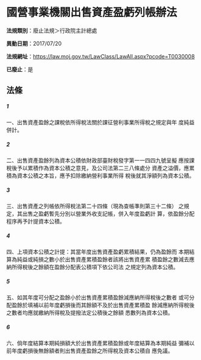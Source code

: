 # 國營事業機關出售資產盈虧列帳辦法

**法規類別**：廢止法規＞行政院主計總處

**異動日期**：2017/07/20  

**法規網址**：https://law.moj.gov.tw/LawClass/LawAll.aspx?pcode=T0030008

**已廢止**：是



## 法條
##### 1
一、出售資產盈餘之課稅依所得稅法關於課征營利事業所得稅之規定與年
    度純益併計。

##### 2
二、出售資產盈餘列為資本公積依財政部臺財稅發字第一一四四九號呈擬
    應按課稅後予以累積作為資本公積之意見，及公司法第二三八條處分
    資產之溢價，應累積為資本公積之本旨，應予扣除繳納營利事業所得
    稅後就其淨額列為資本公積。

##### 3
三、出售資產之列帳依所得稅法第二十四條（現為查帳準則第三十二條）
    之規定，其出售之盈虧暫先分別以營業外收支記帳，併入年度盈虧計
    算，依盈餘分配程序再予計提資本公積。

##### 4
四、上項資本公積之計提：其當年度出售資產盈虧累積結果，仍為盈餘而
    本期結算為純益或純損之數小於出售資產累積盈餘者該將出售資產累
    積盈餘之數減去應納所得稅後之餘額在盈餘分配表公積項下依公司法
    之規定列為資本公積。

##### 5
五、如其年度可分配之盈餘小於出售資產累積盈餘減應納所得稅後之數者
    或可分配盈餘於填補以前年度虧損後而其餘額不及於出售資產累積盈
    餘減應納所得稅後之數者均應就繳納所得稅及提撥法定公積後之餘額
    悉數列為資本公積。

##### 6
六、倘年度結算本期純損額大於出售資產累積盈餘或年度結算為本期純益
    彌補以前年度虧損後無餘額者則出售資產盈餘之所得稅及資本公積自
    應免議。


